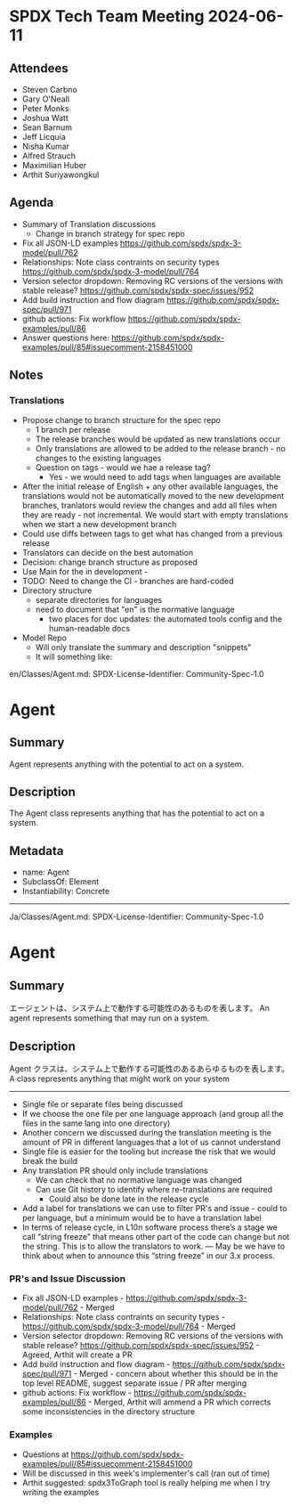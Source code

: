 # SPDX Tech Team Meeting 2024-06-11

## Attendees

- Steven Carbno
- Gary O'Neall
- Peter Monks
- Joshua Watt
- Sean Barnum
- Jeff Licquia
- Nisha Kumar
- Alfred Strauch
- Maximilian Huber
- Arthit Suriyawongkul

## Agenda

- Summary of Translation discussions
  - Change in branch strategy for spec repo
- Fix all JSON-LD examples
  https://github.com/spdx/spdx-3-model/pull/762
- Relationships: Note class contraints on security types
  https://github.com/spdx/spdx-3-model/pull/764
- Version selector dropdown: Removing RC versions of the versions with stable release?
  https://github.com/spdx/spdx-spec/issues/952
- Add build instruction and flow diagram
  https://github.com/spdx/spdx-spec/pull/971
- github actions: Fix workflow
  https://github.com/spdx/spdx-examples/pull/86
- Answer questions here:
  https://github.com/spdx/spdx-examples/pull/85#issuecomment-2158451000

## Notes

### Translations
- Propose change to branch structure for the spec repo
  - 1 branch per release
  - The release branches would be updated as new translations occur
  - Only translations are allowed to be added to the release branch - no changes to the existing languages
  - Question on tags - would we hae a release tag?
    - Yes - we would need to add tags when languages are available
- After the initial release of English + any other available languages, the translations would not be automatically moved to the new development branches, tranlators would review the changes and add all files when they are ready - not incremental.  We would start with empty translations when we start a new development branch
- Could use diffs between tags to get what has changed from a previous release
- Translators can decide on the best automation
- Decision: change branch structure as proposed
- Use Main for the in development - 
- TODO: Need to change the CI - branches are hard-coded
- Directory structure
  - separate directories for languages
  - need to document that "en" is the normative language
    - two places for doc updates: the automated tools config and the human-readable docs
- Model Repo
  - Will only translate the summary and description "snippets"
  - It will something like: 

en/Classes/Agent.md:
SPDX-License-Identifier: Community-Spec-1.0
# Agent
## Summary
Agent represents anything with the potential to act on a system.
## Description
The Agent class represents anything that has the potential to act on a system.
## Metadata

- name: Agent
- SubclassOf: Element
- Instantiability: Concrete

----

Ja/Classes/Agent.md:
SPDX-License-Identifier: Community-Spec-1.0
# Agent
## Summary
エージェントは、システム上で動作する可能性のあるものを表します。
An agent represents something that may run on a system.

## Description
Agent クラスは、システム上で動作する可能性のあるあらゆるものを表します。
A class represents anything that might work on your system

----

  - Single file or separate files being discussed
  - If we choose the one file per one language approach (and group all the files in the same lang into one directory)
  - Another concern we discussed during the translation meeting is the amount of PR in different languages that a lot of us cannot understand
  - Single file is easier for the tooling but increase the risk that we would break the build
  - Any translation PR should only include translations
    - We can check that no normative language was changed
    - Can use Git history to identify where re-translations are required
      - Could also be done late in the release cycle
- Add a label for translations we can use to filter PR's and issue - could to per language, but a minimum would be to have a translation label
- In terms of release cycle, in L10n software process there’s a stage we call “string freeze” that means other part of the code can change but not the string. This is to allow the translators to work. — May be we have to think about when to announce this “string freeze” in our 3.x process.

### PR's and Issue Discussion

- Fix all JSON-LD examples - https://github.com/spdx/spdx-3-model/pull/762 - Merged
- Relationships: Note class contraints on security types -   https://github.com/spdx/spdx-3-model/pull/764 - Merged
- Version selector dropdown: Removing RC versions of the versions with stable release?  https://github.com/spdx/spdx-spec/issues/952 - Agreed, Arthit will create a PR
- Add build instruction and flow diagram -  https://github.com/spdx/spdx-spec/pull/971 - Merged - concern about whether this should be in the top level README, suggest separate issue / PR after merging
- github actions: Fix workflow - https://github.com/spdx/spdx-examples/pull/86 - Merged, Arthit will ammend a PR which corrects some inconsistencies in the directory structure
 
### Examples
- Questions at  https://github.com/spdx/spdx-examples/pull/85#issuecomment-2158451000
- Will be discussed in this week's implementer's call (ran out of time)
- Arthit suggested: spdx3ToGraph tool is really helping me when I try writing the examples
